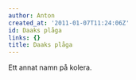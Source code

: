 ```yaml
---
author: Anton
created_at: '2011-01-07T11:24:06Z'
id: Daaks plåga
links: {}
title: Daaks plåga
---
```


Ett annat namn på kolera.

